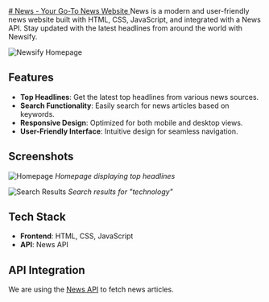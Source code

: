 <a href="https://nandnidee.github.io/NewS/"> 
# News - Your Go-To News Website
</a>
News is a modern and user-friendly news website built with HTML, CSS, JavaScript, and integrated with a News API. Stay updated with the latest headlines from around the world with Newsify.

![Newsify Homepage](assets/images/homepage.png)

## Features

- **Top Headlines**: Get the latest top headlines from various news sources.
- **Search Functionality**: Easily search for news articles based on keywords.
- **Responsive Design**: Optimized for both mobile and desktop views.
- **User-Friendly Interface**: Intuitive design for seamless navigation.

## Screenshots

![Homepage](assets/images/screenshot1.png)
*Homepage displaying top headlines*

![Search Results](assets/images/screenshot2.png)
*Search results for "technology"*

## Tech Stack

- **Frontend**: HTML, CSS, JavaScript
- **API**: News API

## API Integration

We are using the [News API](https://newsapi.org/) to fetch news articles.



